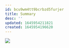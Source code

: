 ```yaml
---
id: bcu9wm4tt9bcrbzd5furjer
title: Summary
desc: ''
updated: 1645954211821
created: 1645954196620
---
```

![](/assets/images/2022-02-27-10-30-08.png)
